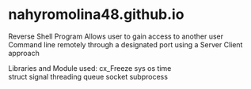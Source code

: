 # nahyromolina48.github.io
Reverse Shell Program
Allows user to gain access to another user
Command line remotely through a designated
port using a Server Client approach 

Libraries and Module used:
cx_Freeze    sys
os           time  
struct       signal
threading    queue
socket       subprocess

